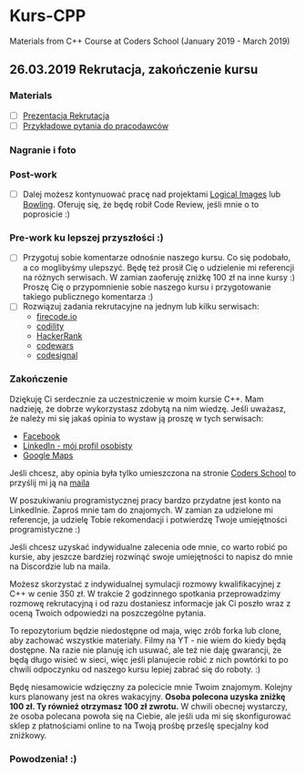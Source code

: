 # Kurs-CPP
Materials from C++ Course at Coders School (January 2019 - March 2019)

## 26.03.2019 Rekrutacja, zakończenie kursu

### Materials
- [ ] [Prezentacja Rekrutacja](Rekrutacja.pdf)
- [ ] [Przykładowe pytania do pracodawców](Candidate_questions.pdf)

### Nagranie i foto


### Post-work
- [ ] Dalej możesz kontynuować pracę nad projektami [Logical Images](https://github.com/LordLukin/LogicalImages) lub [Bowling](https://github.com/LordLukin/Bowling). Oferuję się, że będę robił Code Review, jeśli mnie o to poprosicie :)


### Pre-work ku lepszej przyszłości :)
- [ ] Przygotuj sobie komentarze odnośnie naszego kursu. Co się podobało, a co moglibyśmy ulepszyć.
Będę też prosił Cię o udzielenie mi referencji na różnych serwisach. W zamian zaoferuję zniżkę 100 zł na inne kursy :)
Proszę Cię o przypomnienie sobie naszego kursu i przygotowanie takiego publicznego komentarza :)
- [ ] Rozwiązuj zadania rekrutacyjne na jednym lub kilku serwisach:
  - [firecode.io](https://www.firecode.io)
  - [codility](https://www.codility.com)
  - [HackerRank](https://www.hackerrank.com)
  - [codewars](https://www.codewars.com)
  - [codesignal](https://app.codesignal.com)

### Zakończenie
Dziękuję Ci serdecznie za uczestniczenie w moim kursie C++. Mam nadzieję, że dobrze wykorzystasz zdobytą na nim wiedzę.
Jeśli uważasz, że należy mi się jakaś opinia to wystaw ją proszę w tych serwisach:
- [Facebook](https://www.facebook.com/szkola.coders.school)
- [LinkedIn - mój profil osobisty](https://www.linkedin.com/in/lukaszziobron)
- [Google Maps](https://www.google.pl/maps/place/Coders.school/@50.7742468,8.0424075,5z/data=!3m1!4b1!4m5!3m4!1s0x470fc20ffeb98a75:0x9c523147244dbb99!8m2!3d51.1049959!4d17.0086049)

Jeśli chcesz, aby opinia była tylko umieszczona na stronie [Coders School](https://coders.school) to przyślij mi ją na [maila](lukasz@coders.school)

W poszukiwaniu programistycznej pracy bardzo przydatne jest konto na LinkedInie. Zaproś mnie tam do znajomych. W zamian za udzielone mi referencje, ja udzielę Tobie rekomendacji i potwierdzę Twoje umiejętności programistyczne :)

Jeśli chcesz uzyskać indywidualne zalecenia ode mnie, co warto robić po kursie, aby jeszcze bardziej rozwinąć swoje umiejętności to napisz do mnie na Discordzie lub na maila.

Możesz skorzystać z indywidualnej symulacji rozmowy kwalifikacyjnej z C++ w cenie 350 zł. W trakcie 2 godzinnego spotkania przeprowadzimy rozmowę rekrutacyjną i od razu dostaniesz informacje jak Ci poszło wraz z oceną Twoich odpowiedzi na poszczególne pytania.

To repozytorium będzie niedostępne od maja, więc zrób forka lub clone, aby zachować wszystkie materiały.
Filmy na YT - nie wiem do kiedy będą dostępne. Na razie nie planuję ich usuwać, ale też nie daję gwarancji, że będą długo wisieć w sieci, więc jeśli planujecie robić z nich powtórki to po chwili odpoczynku od naszego kursu lepiej zabrać się do roboty. :)

Będę niesamowicie wdzięczny za polecicie mnie Twoim znajomym. Kolejny kurs planowany jest na okres wakacyjny. **Osoba polecona uzyska zniżkę 100 zł. Ty również otrzymasz 100 zł zwrotu.** W chwili obecnej wystarczy, że osoba polecana powoła się na Ciebie, ale jeśli uda mi się skonfigurować sklep z płatnościami online to na Twoją prośbę prześlę specjalny kod zniżkowy.

### Powodzenia! :)
